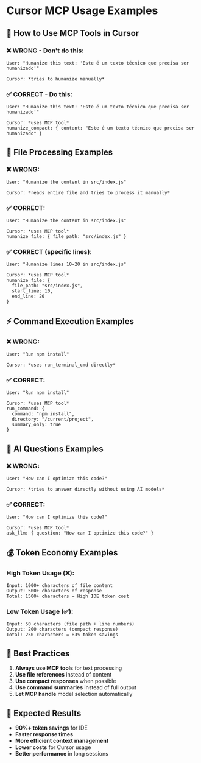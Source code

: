 # Cursor MCP Usage Examples

## 🎯 How to Use MCP Tools in Cursor

### ❌ WRONG - Don't do this:
```
User: "Humanize this text: 'Este é um texto técnico que precisa ser humanizado'"

Cursor: *tries to humanize manually*
```

### ✅ CORRECT - Do this:
```
User: "Humanize this text: 'Este é um texto técnico que precisa ser humanizado'"

Cursor: *uses MCP tool*
humanize_compact: { content: "Este é um texto técnico que precisa ser humanizado" }
```

## 📝 File Processing Examples

### ❌ WRONG:
```
User: "Humanize the content in src/index.js"

Cursor: *reads entire file and tries to process it manually*
```

### ✅ CORRECT:
```
User: "Humanize the content in src/index.js"

Cursor: *uses MCP tool*
humanize_file: { file_path: "src/index.js" }
```

### ✅ CORRECT (specific lines):
```
User: "Humanize lines 10-20 in src/index.js"

Cursor: *uses MCP tool*
humanize_file: { 
  file_path: "src/index.js", 
  start_line: 10, 
  end_line: 20 
}
```

## ⚡ Command Execution Examples

### ❌ WRONG:
```
User: "Run npm install"

Cursor: *uses run_terminal_cmd directly*
```

### ✅ CORRECT:
```
User: "Run npm install"

Cursor: *uses MCP tool*
run_command: { 
  command: "npm install", 
  directory: "/current/project",
  summary_only: true 
}
```

## 🤖 AI Questions Examples

### ❌ WRONG:
```
User: "How can I optimize this code?"

Cursor: *tries to answer directly without using AI models*
```

### ✅ CORRECT:
```
User: "How can I optimize this code?"

Cursor: *uses MCP tool*
ask_llm: { question: "How can I optimize this code?" }
```

## 💰 Token Economy Examples

### High Token Usage (❌):
```
Input: 1000+ characters of file content
Output: 500+ characters of response
Total: 1500+ characters = High IDE token cost
```

### Low Token Usage (✅):
```
Input: 50 characters (file path + line numbers)
Output: 200 characters (compact response)
Total: 250 characters = 83% token savings
```

## 🎯 Best Practices

1. **Always use MCP tools** for text processing
2. **Use file references** instead of content
3. **Use compact responses** when possible
4. **Use command summaries** instead of full output
5. **Let MCP handle** model selection automatically

## 🚀 Expected Results

- **90%+ token savings** for IDE
- **Faster response times**
- **More efficient context management**
- **Lower costs** for Cursor usage
- **Better performance** in long sessions

